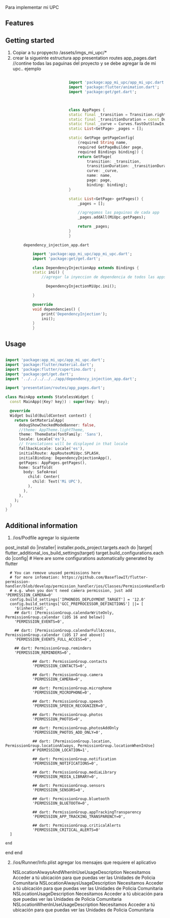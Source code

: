 
Para implementar mi UPC

## Features


## Getting started

1. Copiar a tu propyecto /assets/imgs_mi_upc/*
2. crear la sigueinte estructura
        app
            presentation
                routes
                    app_pages.dart //contine todas las paguinas del proyecto y se debe agregar la de mi upc.. ejemplo
```dart

                            import 'package:app_mi_upc/app_mi_upc.dart';
                            import 'package:flutter/animation.dart';
                            import 'package:get/get.dart';



                            class AppPages {
                            static final _transition = Transition.rightToLeft;
                            static final _transitionDuration = const Duration(milliseconds: 400);
                            static final _curve = Curves.fastOutSlowIn;
                            static List<GetPage> _pages = [];

                            static GetPage getPageConfig(
                                {required String name,
                                required GetPageBuilder page,
                                required Bindings binding}) {
                                return GetPage(
                                    transition: _transition,
                                    transitionDuration: _transitionDuration,
                                    curve: _curve,
                                    name: name,
                                    page: page,
                                    binding: binding);
                            }

                            static List<GetPage> getPages() {
                                _pages = [];

                                //agregamos las paguinas de cada app
                                _pages.addAll(MiUpc.getPages);

                                return _pages;
                            }
                            }
```

            dependency_injection_app.dart
```dart
            import 'package:app_mi_upc/app_mi_upc.dart';
            import 'package:get/get.dart';

            class DependencyInjectionApp extends Bindings {
            static ini() {
                //agregar la inyeccion de dependencia de todos las apps

                  DependencyInjectionMiUpc.ini();

            }

            @override
            void dependencies() {
                print('DependencyInjection');
                ini();
            }
            }

```


## Usage


```dart

import 'package:app_mi_upc/app_mi_upc.dart';
import 'package:flutter/material.dart';
import 'package:flutter/cupertino.dart';
import 'package:get/get.dart';
import '../../../../../app/dependency_injection_app.dart';

import 'presentation/routes/app_pages.dart';

class MainApp extends StatelessWidget {
  const MainApp({Key? key}) : super(key: key);

  @override
  Widget build(BuildContext context) {
    return GetMaterialApp(
      debugShowCheckedModeBanner: false,
      //theme: AppTheme.lightTheme,
      theme: ThemeData(fontFamily: 'Sans'),
      locale: Locale('es'),
      // translations will be displayed in that locale
      fallbackLocale: Locale('es'),
      initialRoute: AppRoutesMiUpc.SPLASH,
      initialBinding: DependencyInjectionApp(),
      getPages: AppPages.getPages(),
      home: Scaffold(
        body: SafeArea(
          child: Center(
            child: Text('Mi UPC'),
          ),
        ),
      ),
    );
  }
}

```

## Additional information
1. /ios/Podfile agregar lo siguiente


post_install do |installer|
  installer.pods_project.targets.each do |target|
    flutter_additional_ios_build_settings(target)
    target.build_configurations.each do |config|
      # Here are some configurations automatically generated by flutter

      # You can remove unused permissions here
      # for more infomation: https://github.com/BaseflowIT/flutter-permission-handler/blob/develop/permission_handler/ios/Classes/PermissionHandlerEnums.h
      # e.g. when you don't need camera permission, just add 'PERMISSION_CAMERA=0'
      config.build_settings['IPHONEOS_DEPLOYMENT_TARGET'] = '12.0'
      config.build_settings['GCC_PREPROCESSOR_DEFINITIONS'] ||= [
        '$(inherited)',
        ## dart: [PermissionGroup.calendarWriteOnly, PermissionGroup.calendar (iOS 16 and below)]
        'PERMISSION_EVENTS=0',
           
        ## dart: [PermissionGroup.calendarFullAccess, PermissionGroup.calendar (iOS 17 and above)]
        'PERMISSION_EVENTS_FULL_ACCESS=0',
          
        ## dart: PermissionGroup.reminders
        'PERMISSION_REMINDERS=0',

                ## dart: PermissionGroup.contacts
                'PERMISSION_CONTACTS=0',

                ## dart: PermissionGroup.camera
                'PERMISSION_CAMERA=0',

                ## dart: PermissionGroup.microphone
                'PERMISSION_MICROPHONE=0',

                ## dart: PermissionGroup.speech
                'PERMISSION_SPEECH_RECOGNIZER=0',

                ## dart: PermissionGroup.photos
                'PERMISSION_PHOTOS=0',

                ## dart: PermissionGroup.photosAddOnly
                'PERMISSION_PHOTOS_ADD_ONLY=0',

                ## dart: [PermissionGroup.location, PermissionGroup.locationAlways, PermissionGroup.locationWhenInUse]
                #'PERMISSION_LOCATION=1',

                ## dart: PermissionGroup.notification
                'PERMISSION_NOTIFICATIONS=0',

                ## dart: PermissionGroup.mediaLibrary
                'PERMISSION_MEDIA_LIBRARY=0',

                ## dart: PermissionGroup.sensors
                'PERMISSION_SENSORS=0',

                ## dart: PermissionGroup.bluetooth
                'PERMISSION_BLUETOOTH=0',

                ## dart: PermissionGroup.appTrackingTransparency
                'PERMISSION_APP_TRACKING_TRANSPARENCY=0',

                ## dart: PermissionGroup.criticalAlerts
                'PERMISSION_CRITICAL_ALERTS=0'
      ]

    end
  end
end




2. /ios/Runner/Info.plist agregar los mensajes que requiere el aplicativo

    <key>NSLocationAlwaysAndWhenInUseUsageDescription</key>
	<string>Necesitamos Acceder a tú ubicación para que puedas ver las Unidades de Policia Comunitaria</string>
	<key>NSLocationAlwaysUsageDescription</key>
	<string>Necesitamos Acceder a tú ubicación para que puedas ver las Unidades de Policia Comunitaria</string>
	<key>NSLocationUsageDescription</key>
	<string>Necesitamos Acceder a tú ubicación para que puedas ver las Unidades de Policia Comunitaria</string>
	<key>NSLocationWhenInUseUsageDescription</key>
	<string>Necesitamos Acceder a tú ubicación para que puedas ver las Unidades de Policia Comunitaria</string>

